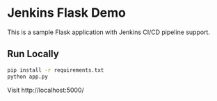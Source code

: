 # Jenkins Flask Demo

This is a sample Flask application with Jenkins CI/CD pipeline support.

## Run Locally

```bash
pip install -r requirements.txt
python app.py
```

Visit http://localhost:5000/
